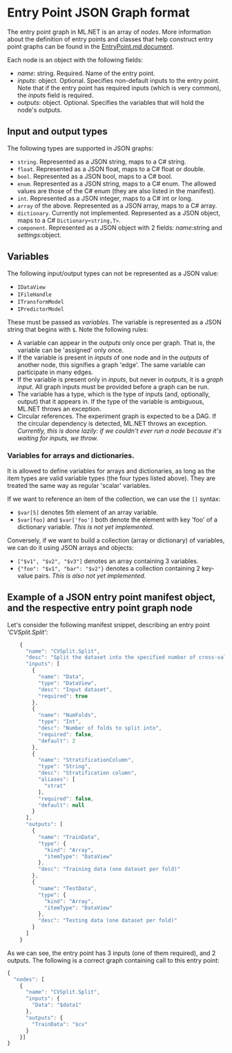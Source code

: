 ﻿# Entry Point JSON Graph format

The entry point graph in ML.NET is an array of _nodes_. More information about the definition of entry points and classes that help construct entry point graphs 
can be found in the [EntryPoint.md document](./EntryPoints.md). 
 
Each node is an object with the following fields:

- _name_: string. Required. Name of the entry point.
- _inputs_: object. Optional. Specifies non-default inputs to the entry point. 
Note that if the entry point has required inputs (which is very common), the _inputs_ field is required.
- _outputs_: object. Optional. Specifies the variables that will hold the node's outputs.

## Input and output types
The following types are supported in JSON graphs:

- `string`. Represented as a JSON string, maps to a C# string.
- `float`. Represented as a JSON float, maps to a C# float or double.
- `bool`. Represented as a JSON bool, maps to a C# bool.
- `enum`. Represented as a JSON string, maps to a C# enum. The allowed values are those of the C# enum (they are also listed in the manifest).
- `int`.  Represented as a JSON integer, maps to a C# int or long.
- `array` of the above. Represented as a JSON array, maps to a C# array.
- `dictionary`. Currently not implemented. Represented as a JSON object, maps to a C# `Dictionary<string,T>`.
- `component`. Represented as a JSON object with 2 fields: _name_:string and _settings_:object.

## Variables
The following input/output types can not be represented as a JSON value:
- `IDataView`
- `IFileHandle`
- `ITransformModel`
- `IPredictorModel`

These must be passed as _variables_. The variable is represented as a JSON string that begins with `$`. 
Note the following rules:

- A variable can appear in the _outputs_ only once per graph. That is, the variable can be 'assigned' only once. 
- If the variable is present in _inputs_ of one node and in the _outputs_ of another node, this signifies a graph 'edge'. 
The same variable can participate in many edges.
- If the variable is present only in _inputs_, but never in _outputs_, it is a _graph input_. All graph inputs must be provided before
a graph can be run.
- The variable has a type, which is the type of inputs (and, optionally, output) that it appears in. If the type of the variable is 
ambiguous, ML.NET throws an exception.
- Circular references. The experiment graph is expected to be a DAG. If the circular dependency is detected, ML.NET throws an exception. 
_Currently, this is done lazily: if we couldn't ever run a node because it's waiting for inputs, we throw._

### Variables for arrays and dictionaries.
It is allowed to define variables for arrays and dictionaries, as long as the item types are valid variable types (the four types listed above).
They are treated the same way as regular 'scalar' variables.

If we want to reference an item of the collection, we can use the `[]` syntax:
- `$var[5]` denotes 5th element of an array variable.
- `$var[foo]` and `$var['foo']` both denote the element with key 'foo' of a dictionary variable.
_This is not yet implemented._

Conversely, if we want to build a collection (array or dictionary) of variables, we can do it using JSON arrays and objects:
- `["$v1", "$v2", "$v3"]` denotes an array containing 3 variables.
- `{"foo": "$v1", "bar": "$v2"}` denotes a collection containing 2 key-value pairs.
_This is also not yet implemented._

## Example of a JSON entry point manifest object, and the respective entry point graph node
Let's consider the following manifest snippet, describing an entry point _'CVSplit.Split'_:

```javascript
    {
      "name": "CVSplit.Split",
      "desc": "Split the dataset into the specified number of cross-validation folds (train and test sets)",
      "inputs": [
        {
          "name": "Data",
          "type": "DataView",
          "desc": "Input dataset",
          "required": true
        },
        {
          "name": "NumFolds",
          "type": "Int",
          "desc": "Number of folds to split into",
          "required": false,
          "default": 2
        },
        {
          "name": "StratificationColumn",
          "type": "String",
          "desc": "Stratification column",
          "aliases": [
            "strat"
          ],
          "required": false,
          "default": null
        }
      ],
      "outputs": [
        {
          "name": "TrainData",
          "type": {
            "kind": "Array",
            "itemType": "DataView"
          },
          "desc": "Training data (one dataset per fold)"
        },
        {
          "name": "TestData",
          "type": {
            "kind": "Array",
            "itemType": "DataView"
          },
          "desc": "Testing data (one dataset per fold)"
        }
      ]
    }
```

As we can see, the entry point has 3 inputs (one of them required), and 2 outputs.
The following is a correct graph containing call to this entry point:

```javascript
{
  "nodes": [
    {
      "name": "CVSplit.Split",
      "inputs": {
        "Data": "$data1"
      },
      "outputs": {
        "TrainData": "$cv"
      }
    }]
}
```